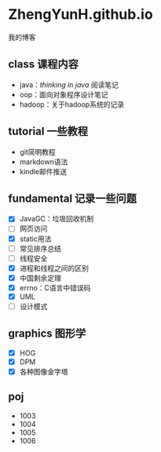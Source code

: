 # ZhengYunH.github.io
我的博客

## class 课程内容

+ java：*thinking in java* 阅读笔记
+ oop：面向对象程序设计笔记
+ hadoop：关于hadoop系统的记录

## tutorial 一些教程

+ git简明教程
+ markdown语法
+ kindle邮件推送

## fundamental 记录一些问题

- [x] JavaGC：垃圾回收机制
- [ ] 网页访问
- [x] static用法
- [ ] 常见排序总结
- [ ] 线程安全
- [x] 进程和线程之间的区别
- [x] 中国剩余定理
- [x] errno：C语言中错误码
- [x] UML
- [ ] 设计模式

## graphics 图形学

- [x] HOG
- [x] DPM
- [x] 各种图像金字塔

## poj 

+ 1003
+ 1004
+ 1005
+ 1006


